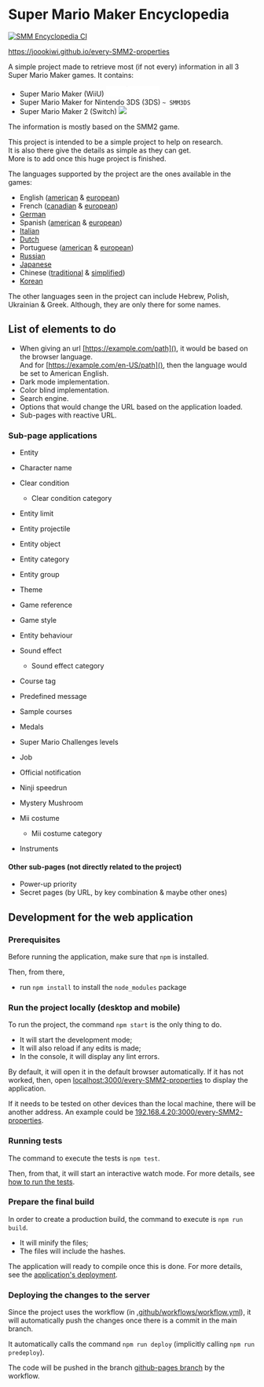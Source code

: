 # Super Mario Maker Encyclopedia

[![SMM Encyclopedia CI](https://github.com/joooKiwi/every-SMM2-properties/actions/workflows/workflow.yml/badge.svg)](https://github.com/joooKiwi/every-SMM2-properties/actions/workflows/workflow.yml)

https://joookiwi.github.io/every-SMM2-properties

A simple project made to retrieve most (if not every)
information in all 3 Super Mario Maker games. It contains:
 - Super Mario Maker (WiiU) <img src=".github/styles/smm1-alias.svg" height="21">
 - Super Mario Maker for Nintendo 3DS (3DS) `~ SMM3DS`
 - Super Mario Maker 2 (Switch) <a><img src="/styles/smm2-alias.svg"/></a>

The information is mostly based on the SMM2 game.

This project is intended to be a simple project to help on research.<br/>
It is also there give the details as simple as they can get.<br/>
More is to add once this huge project is finished.

The languages supported by the project are the ones available in the games:
 - <span class="language partially-done"></span> English ([american](https://joookiwi.github.io/every-SMM2-properties/en_AM)
& [european](https://joookiwi.github.io/every-SMM2-properties/en_EU))
 - <span class="language partially-done"></span> French ([canadian](https://joookiwi.github.io/every-SMM2-properties/fr_CA)
& [european](https://joookiwi.github.io/every-SMM2-properties/fr_EU))
 - <span class="language not-completed"></span> [German](https://joookiwi.github.io/every-SMM2-properties/de)
 - <span class="language not-completed"></span> Spanish ([american](https://joookiwi.github.io/every-SMM2-properties/es_AM)
& [european](https://joookiwi.github.io/every-SMM2-properties/es_EU))
 - <span class="language not-completed"></span> [Italian](https://joookiwi.github.io/every-SMM2-properties/it)
 - <span class="language not-completed"></span> [Dutch](https://joookiwi.github.io/every-SMM2-properties/nl)
 - <span class="language not-completed"></span> Portuguese ([american](https://joookiwi.github.io/every-SMM2-properties/pt_AM)
& [european](https://joookiwi.github.io/every-SMM2-properties/pt_EU))
 - <span class="language not-completed"></span> [Russian](https://joookiwi.github.io/every-SMM2-properties/ru)
 - <span class="language not-completed"></span> [Japanese](https://joookiwi.github.io/every-SMM2-properties/jp)
 - <span class="language not-completed"></span> Chinese ([traditional](https://joookiwi.github.io/every-SMM2-properties/zh_T)
& [simplified](https://joookiwi.github.io/every-SMM2-properties/zh_S))
 - <span class="language not-completed"></span> [Korean](https://joookiwi.github.io/every-SMM2-properties/ko)

The other languages seen in the project can include Hebrew, Polish, Ukrainian & Greek.
Although, they are only there for some names.

## List of elements to do

 - When giving an url <u>[https://example.com/path]()</u>, it would be based on the browser language.<br/>
And for <u>[https://example.com/en-US/path]()</u>, then the language would be set to American English.
 - Dark mode implementation.
 - Color blind implementation.
 - Search engine.
 - Options that would change the URL based on the application loaded.
 - Sub-pages with reactive URL.

### Sub-page applications
   - <span class="sub-page in-progress">          Entity</span>
   - <span class="sub-page not-completed">        Character name</span>
   - <span class="sub-page smm2 not-completed">   Clear condition</span>

     - <span class="sub-page smm2 not-completed"> Clear condition category</span>
   - <span class="sub-page complete">             Entity limit</span>
   - <span class="sub-page not-completed">        Entity projectile</span>
   - <span class="sub-page not-completed">        Entity object</span>
   - <span class="sub-page complete">             Entity category</span>
   - <span class="sub-page not-completed">        Entity group</span>
   - <span class="sub-page partially-done">       Theme</span>
   - <span class="sub-page complete">             Game reference</span>
   - <span class="sub-page partially-done">       Game style</span>
   - <span class="sub-page not-completed">        Entity behaviour</span>
   - <span class="sub-page partially-done">       Sound effect</span>

     - <span class="sub-page complete">           Sound effect category</span>
   - <span class="sub-page smm2 complete">        Course tag</span>
   - <span class="sub-page smm2 partially-done">  Predefined message</span>
   - <span class="sub-page smm2 not-completed">   Sample courses</span>
   - <span class="sub-page smm not-completed">    Medals</span>
   - <span class="sub-page smm3ds not-completed"> Super Mario Challenges levels</span>
   - <span class="sub-page smm2 not-completed">   Job</span>
   - <span class="sub-page smm2 not-completed">   Official notification</span>
   - <span class="sub-page smm2 not-completed">   Ninji speedrun</span>
   - <span class="sub-page smm in-progress">      Mystery Mushroom</span>
   - <span class="sub-page smm2 complete">        Mii costume</span>

      - <span class="sub-page smm2 complete">     Mii costume category</span>
   - <span class="sub-page not-completed">        Instruments</span>
     
#### Other sub-pages (not directly related to the project)
   - <span class="sub-page in-progress">          Power-up priority</span>
   - <span class="sub-page not-completed">        Secret pages (by URL, by key combination & maybe other ones)</span>


## Development for the web application
### Prerequisites

Before running the application, make sure that `npm` is installed.

Then, from there,
 - run `npm install` to install the `node_modules` package

### Run the project locally (desktop and mobile)

To run the project, the command `npm start` is the only thing to do.
 - It will start the development mode;
 - It will also reload if any edits is made;
 - In the console, it will display any lint errors.

By default, it will open it in the default browser automatically.
If it has not worked, then, open [localhost:3000/every-SMM2-properties](http://localhost:3000/every-SMM2-properties) to display the application.

If it needs to be tested on other devices than the local machine, there will be another address.
An example could be [192.168.4.20:3000/every-SMM2-properties](http://192.168.4.20:3000/every-SMM2-properties).

### Running tests

The command to execute the tests is `npm test`.

Then, from  that, it will start an interactive watch mode.
For more details, see [how to run the tests](https://facebook.github.io/create-react-app/docs/running-tests).

### Prepare the final build

In order to create a production build, the command to execute is `npm run build`.
 - It will minify the files;
 - The files will include the hashes.

The application will ready to compile once this is done.
For more details, see the [application's deployment](https://facebook.github.io/create-react-app/docs/deployment).

### Deploying the changes to the server

Since the project uses the workflow (in [.github/workflows/workflow.yml](https://github.com/joooKiwi/every-SMM2-properties/blob/main/.github/workflows/workflow.yml)),
it will automatically push the changes once there is a commit in the main branch.

It automatically calls the command `npm run deploy` (implicitly calling `npm run predeploy`).

The code will be pushed in the branch [github-pages branch](https://github.com/joooKiwi/every-SMM2-properties/tree/gh-pages) by the workflow.
